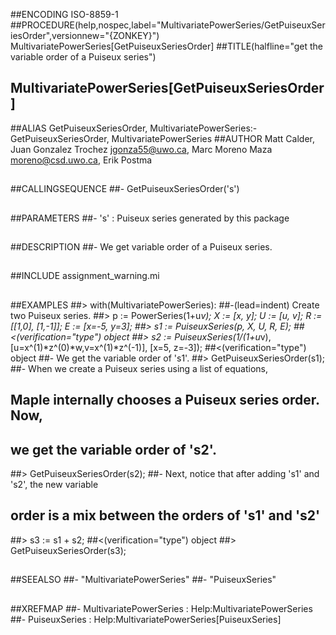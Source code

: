 ##ENCODING ISO-8859-1
##PROCEDURE(help,nospec,label="MultivariatePowerSeries/GetPuiseuxSeriesOrder",versionnew="{ZONKEY}") MultivariatePowerSeries[GetPuiseuxSeriesOrder]
##TITLE(halfline="get the variable order of a Puiseux series")
##    MultivariatePowerSeries[GetPuiseuxSeriesOrder]
##ALIAS GetPuiseuxSeriesOrder, MultivariatePowerSeries:-GetPuiseuxSeriesOrder, MultivariatePowerSeries
##AUTHOR Matt Calder, Juan Gonzalez Trochez jgonza55@uwo.ca, Marc Moreno Maza moreno@csd.uwo.ca, Erik Postma
##
##CALLINGSEQUENCE
##- GetPuiseuxSeriesOrder('s')
##
##PARAMETERS
##- 's' : Puiseux series generated by this package
##
##DESCRIPTION
##- We get variable order of a Puiseux series.
##
##INCLUDE assignment_warning.mi
##
##EXAMPLES
##> with(MultivariatePowerSeries):
##-(lead=indent) Create two Puiseux series. 
##> p := PowerSeries(1+u*v); X := [x, y]; U := [u, v]; R := [[1,0], [1,-1]]; E := [x=-5, y=3];
##> s1 := PuiseuxSeries(p, X, U, R, E);
##<(verification="type") object
##> s2 := PuiseuxSeries(1/(1+u*v), [u=x^(1)*z^(0)*w,v=x^(1)*z^(-1)], [x=5, z=-3]);
##<(verification="type") object
##- We get the variable order of 's1'.
##> GetPuiseuxSeriesOrder(s1);
##- When we create a Puiseux series using a list of equations,
##	Maple internally chooses a Puiseux series order. Now,
##	we get the variable order of 's2'.
##> GetPuiseuxSeriesOrder(s2);
##- Next, notice that after adding 's1' and 's2', the new variable
##	order is a mix between the orders of 's1' and 's2'
##> s3 := s1 + s2;
##<(verification="type") object
##> GetPuiseuxSeriesOrder(s3);
##
##SEEALSO
##- "MultivariatePowerSeries"
##- "PuiseuxSeries"
## 
##XREFMAP
##- MultivariatePowerSeries : Help:MultivariatePowerSeries
##- PuiseuxSeries : Help:MultivariatePowerSeries[PuiseuxSeries]
